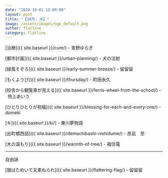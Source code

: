```yaml
---
date: "2024-10-01 12:00:00"
layout: post
title: "【10月: 木】"
image: /assets/images/ogp_default.png
author: flatline
category: flatline
---
```


[治療]({{ site.baseurl }}/cure/) - 青野ゆらぎ

[都市計画]({{ site.baseurl }}/urban-planning/) - 犬の注射

[緑風そぞろ]({{ site.baseurl }}/early-summer-breeze/) - 留留留

[もくようび]({{ site.baseurl }}/thursday/) - 町田永久

[校舎から観覧車が見える]({{ site.baseurl }}/ferris-wheel-from-the-school/) -   特上あいう

[ひとりひとりが祝福]({{ site.baseurl }}/blessing-for-each-and-every-one/) - domeki

[キ]({{ site.baseurl }}/ki/) - 東川夢物語

[出町橋西詰]({{ site.baseurl }}/demachibashi-nishidume/) - 彦凪　至

[木の温もり]({{ site.baseurl }}/warmth-of-tree/) - 福住電

---

自由詠

[旗はためいて又束ねられ]({{ site.baseurl }}/flattering-flag/) - 留留留
